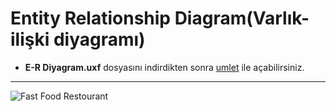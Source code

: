 # Entity Relationship Diagram(Varlık-ilişki diyagramı)

* **E-R Diyagram.uxf** dosyasını indirdikten sonra [umlet](https://www.umlet.com/) ile açabilirsiniz. 

---

![Fast Food Restourant](https://github.com/cgesgin/fast_food_restaurant_database/blob/main/E-R%20Diyagram%C4%B1/E-R%20Diyagram.png)
